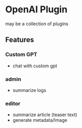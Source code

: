 # OpenAI Plugin

may be a collection of plugins


## Features

### Custom GPT

- chat with custom gpt

### admin

- summarize logs


### editor

- summarize article (teaser text)
- generate metadata/Image
